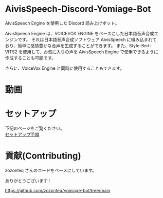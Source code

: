 # AivisSpeech-Discord-Yomiage-Bot
AivisSpeech Engine を使用した Discord 読み上げボット。

AivisSpeech Engine は、VOICEVOX ENGINE をベースにした日本語音声合成エンジンです。
それは日本語音声合成ソフトウェア AivisSpeech に組み込まれており、簡単に感情豊かな音声を生成することができます。
また、Style-Bert-VITS2 を使用して、お気に入りの声を AivisSpeech Engine で使用できるように作成することも可能です。

さらに、VoiceVox Engine と同時に使用することもできます。

# 動画


# セットアップ
下記のページをご覧ください。  
[セットアップ手順](./docs/setup.md)

# 貢献(Contributing)
zozonteq さんのコードをベースにしています。

ありがとうございます！

https://github.com/zozonteq/yomiage-bot/tree/main
